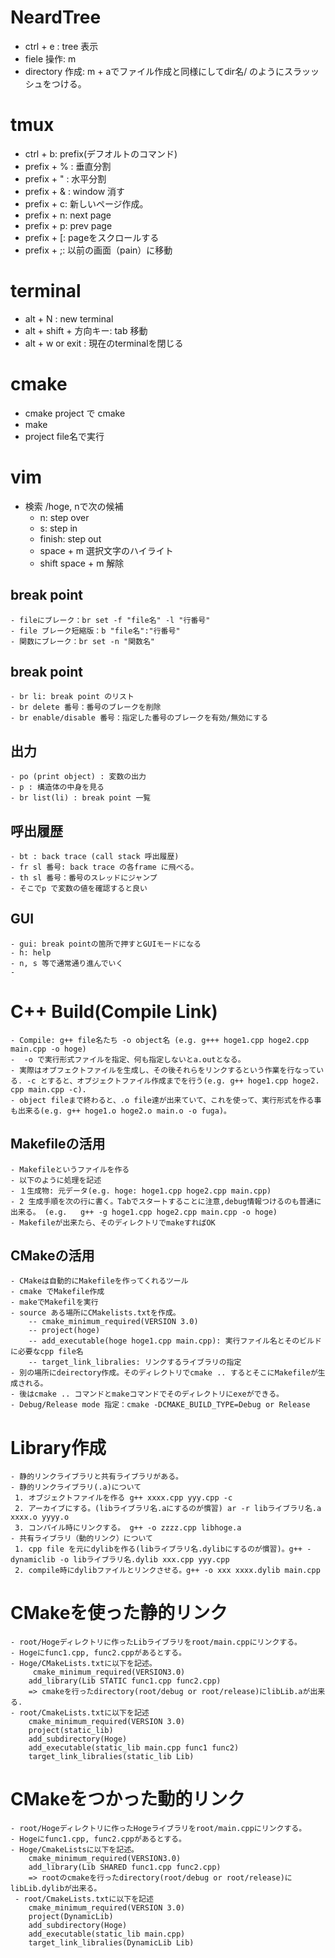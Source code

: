 # NeardTree
- ctrl + e : tree 表示
- fiele 操作: m
- directory 作成: m + aでファイル作成と同様にしてdir名/ のようにスラッッシュをつける。

# tmux
- ctrl + b: prefix(デフオルトのコマンド)
- prefix + % : 垂直分割
- prefix + " : 水平分割
- prefix + & : window 消す
- prefix + c: 新しいページ作成。
- prefix + n: next page
- prefix + p: prev page
- prefix + [: pageをスクロールする
- prefix + ;: 以前の画面（pain）に移動

# terminal
- alt + N : new terminal
- alt + shift + 方向キー: tab 移動
- alt + w or exit : 現在のterminalを閉じる

# cmake
-  cmake project で cmake
-  make
-  project file名で実行

# vim 
- 検索 /hoge, nで次の候補
    - n: step over
    - s: step in
    - finish: step out
    - space + m 選択文字のハイライト
    - shift space + m 解除

## break point
    - fileにブレーク：br set -f "file名" -l "行番号" 
    - file ブレーク短縮版：b "file名":"行番号"
    - 関数にブレーク：br set -n "関数名"

## break point 
    - br li: break point のリスト
    - br delete 番号：番号のブレークを削除
    - br enable/disable 番号：指定した番号のブレークを有効/無効にする

## 出力
    - po (print object) : 変数の出力
    - p : 構造体の中身を見る
    - br list(li) : break point 一覧

## 呼出履歴
    - bt : back trace (call stack 呼出履歴)
    - fr sl 番号: back trace の各frame に飛べる。
    - th sl 番号：番号のスレッドにジャンプ
    - そこでp で変数の値を確認すると良い
   
## GUI
    - gui: break pointの箇所で押すとGUIモードになる
    - h: help
    - n, s 等で通常通り進んでいく
    -
# C++ Build(Compile Link)
    - Compile: g++ file名たち -o object名 (e.g. g+++ hoge1.cpp hoge2.cpp main.cpp -o hoge)
    -  -o で実行形式ファイルを指定、何も指定しないとa.outとなる。
    - 実際はオブフェクトファイルを生成し、その後それらをリンクするという作業を行なっている. -c とすると、オブジェクトファイル作成までを行う(e.g. g++ hoge1.cpp hoge2. cpp main.cpp -c).
    - object fileまで終わると、.o file達が出来ていて、これを使って、実行形式を作る事も出来る(e.g. g++ hoge1.o hoge2.o main.o -o fuga)。
## Makefileの活用
    - Makefileというファイルを作る
    - 以下のように処理を記述
    - １生成物: 元データ(e.g. hoge: hoge1.cpp hoge2.cpp main.cpp)
    - 2 生成手順を次の行に書く。Tabでスタートすることに注意,debug情報つけるのも普通に出来る。 (e.g.   g++ -g hoge1.cpp hoge2.cpp main.cpp -o hoge)
    - Makefileが出来たら、そのディレクトリでmakeすればOK
## CMakeの活用
    - CMakeは自動的にMakefileを作ってくれるツール
    - cmake でMakefile作成
    - makeでMakefilを実行
    - source ある場所にCMakelists.txtを作成。
        -- cmake_minimum_required(VERSION 3.0)
        -- project(hoge)
        -- add_executable(hoge hoge1.cpp main.cpp): 実行ファイル名とそのビルドに必要なcpp file名
        -- target_link_libralies: リンクするライブラリの指定    
    - 別の場所にdeirectory作成。そのディレクトリでcmake .. するとそこにMakefileが生成される。
    - 後はcmake .. コマンドとmakeコマンドでそのディレクトリにexeができる。
    - Debug/Release mode 指定：cmake -DCMAKE_BUILD_TYPE=Debug or Release

# Library作成
    - 静的リンクライブラリと共有ライブラリがある。
    - 静的リンクライブラリ(.a)について
     1. オブジェクトファイルを作る g++ xxxx.cpp yyy.cpp -c
     2. アーカイブにする。(libライブラリ名.aにするのが慣習) ar -r libライブラリ名.a xxxx.o yyyy.o 
     3. コンパイル時にリンクする。 g++ -o zzzz.cpp libhoge.a
    - 共有ライブラリ（動的リンク）について
     1. cpp file を元にdylibを作る(libライブラリ名.dylibにするのが慣習)。g++ -dynamiclib -o libライブラリ名.dylib xxx.cpp yyy.cpp
     2. compile時にdylibファイルとリンクさせる。g++ -o xxx xxxx.dylib main.cpp

# CMakeを使った静的リンク
    - root/Hogeディレクトリに作ったLibライブラリをroot/main.cppにリンクする。
    - Hogeにfunc1.cpp, func2.cppがあるとする。
    - Hoge/CMakeLists.txtに以下を記述。
         cmake_minimum_required(VERSION3.0)
        add_library(Lib STATIC func1.cpp func2.cpp) 
        => cmakeを行ったdirectory(root/debug or root/release)にlibLib.aが出来る.
    - root/CmakeLists.txtに以下を記述
        cmake_minimum_required(VERSION 3.0)
        project(static_lib)
        add_subdirectory(Hoge)
        add_executable(static_lib main.cpp func1 func2)
        target_link_libralies(static_lib Lib)

# CMakeをつかった動的リンク
    - root/Hogeディレクトリに作ったHogeライブラリをroot/main.cppにリンクする。
    - Hogeにfunc1.cpp, func2.cppがあるとする。
    - Hoge/CmakeListsに以下を記述。
        cmake_minimum_required(VERSION3.0)
        add_library(Lib SHARED func1.cpp func2.cpp) 
        => rootのcmakeを行ったdirectory(root/debug or root/release)にlibLib.dylibが出来る。
     - root/CmakeLists.txtに以下を記述
        cmake_minimum_required(VERSION 3.0)
        project(DynamicLib)
        add_subdirectory(Hoge)
        add_executable(static_lib main.cpp)
        target_link_libralies(DynamicLib Lib)


